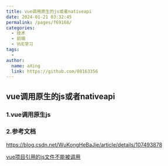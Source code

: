 ```yaml
---
title: vue调用原生的js或者nativeapi
date: 2024-01-21 03:32:45
permalink: /pages/f69168/
categories:
  - 技术
  - 前端
  - VUE学习
tags:
  - 
author: 
  name: aXing
  link: https://github.com/08163356
---
```

## vue调用原生的js或者nativeapi

### 1.vue调用原生js

### 2.参考文档

https://blog.csdn.net/WuKongHeBaJie/article/details/107493878

[vue项目引用的js文件不能被调用](http://www.o2ojs.com/k/16509.html)

